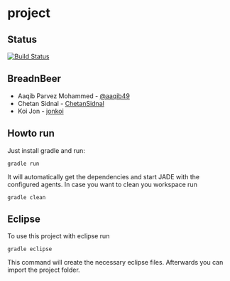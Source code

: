 # project

## Status

[![Build Status](https://www.travis-ci.org/HBRS-MAAS/project-breadnbeer.svg?branch=master)](https://www.travis-ci.org/HBRS-MAAS/project-breadnbeer)

## BreadnBeer

* Aaqib Parvez Mohammed - [@aaqib49](https://github.com/aaqib49)
* Chetan Sidnal - [ChetanSidnal](https://github.com/ChetanSidnal)
* Koi Jon - [jonkoi](https://github.com/jonkoi)

## Howto run
Just install gradle and run:

    gradle run

It will automatically get the dependencies and start JADE with the configured agents.
In case you want to clean you workspace run

    gradle clean

## Eclipse
To use this project with eclipse run

    gradle eclipse

This command will create the necessary eclipse files.
Afterwards you can import the project folder.
